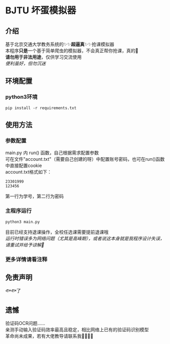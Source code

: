# BJTU 坏蛋模拟器

## 介绍
基于北京交通大学教务系统的✨✨**超逼真**✨✨抢课模拟器  
本程序**只是**一个基于简单爬虫的模拟器，不会真正帮你抢课，真的🥺  
**请勿用于非法用途**，仅供学习交流使用  
*便利虽好，但勿沉迷*

## 环境配置
### python3环境
```
pip install -r requirements.txt
```


## 使用方法
### 参数配置
main.py 内 run() 函数，自己根据需求配置参数  
可在文件"account.txt"（需要自己创建的呀）中配置账号密码，也可在run()函数中直接配置cookie  
account.txt格式如下：  
```
23301999
123456
```
第一行为学号，第二行为密码  
### 主程序运行
```
python3 main.py
```
目前已经支持退课操作，全校任选课需要提前退课哦  
*运行时错误多为网络问题（尤其是高峰期），或者说这本身就是我程序设计失误，请重试并给予谅解🥺*
### 更多详情请看注释

## 免责声明
🐟🐟了
## 遗憾

验证码OCR问题......   
亲测手动输入验证码效率最高且稳定，相比网络上已有的验证码识别模型   
革命尚未成果，若有大佬教导请联系我🚀🚀🚀😭
